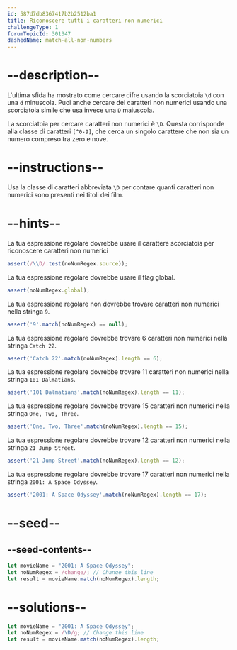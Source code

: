 ```yaml
---
id: 587d7db8367417b2b2512ba1
title: Riconoscere tutti i caratteri non numerici
challengeType: 1
forumTopicId: 301347
dashedName: match-all-non-numbers
---
```


# --description--

L'ultima sfida ha mostrato come cercare cifre usando la scorciatoia `\d` con una `d` minuscola. Puoi anche cercare dei caratteri non numerici usando una scorciatoia simile che usa invece una `D` maiuscola.

La scorciatoia per cercare caratteri non numerici è `\D`. Questa corrisponde alla classe di caratteri `[^0-9]`, che cerca un singolo carattere che non sia un numero compreso tra zero e nove.

# --instructions--

Usa la classe di caratteri abbreviata `\D` per contare quanti caratteri non numerici sono presenti nei titoli dei film.

# --hints--

La tua espressione regolare dovrebbe usare il carattere scorciatoia per riconoscere caratteri non numerici

```js
assert(/\\D/.test(noNumRegex.source));
```

La tua espressione regolare dovrebbe usare il flag global.

```js
assert(noNumRegex.global);
```

La tua espressione regolare non dovrebbe trovare caratteri non numerici nella stringa `9`.

```js
assert('9'.match(noNumRegex) == null);
```

La tua espressione regolare dovrebbe trovare 6 caratteri non numerici nella stringa `Catch 22`.

```js
assert('Catch 22'.match(noNumRegex).length == 6);
```

La tua espressione regolare dovrebbe trovare 11 caratteri non numerici nella stringa `101 Dalmatians`.

```js
assert('101 Dalmatians'.match(noNumRegex).length == 11);
```

La tua espressione regolare dovrebbe trovare 15 caratteri non numerici nella stringa `One, Two, Three`.

```js
assert('One, Two, Three'.match(noNumRegex).length == 15);
```

La tua espressione regolare dovrebbe trovare 12 caratteri non numerici nella stringa `21 Jump Street`.

```js
assert('21 Jump Street'.match(noNumRegex).length == 12);
```

La tua espressione regolare dovrebbe trovare 17 caratteri non numerici nella stringa `2001: A Space Odyssey`.

```js
assert('2001: A Space Odyssey'.match(noNumRegex).length == 17);
```

# --seed--

## --seed-contents--

```js
let movieName = "2001: A Space Odyssey";
let noNumRegex = /change/; // Change this line
let result = movieName.match(noNumRegex).length;
```

# --solutions--

```js
let movieName = "2001: A Space Odyssey";
let noNumRegex = /\D/g; // Change this line
let result = movieName.match(noNumRegex).length;
```
